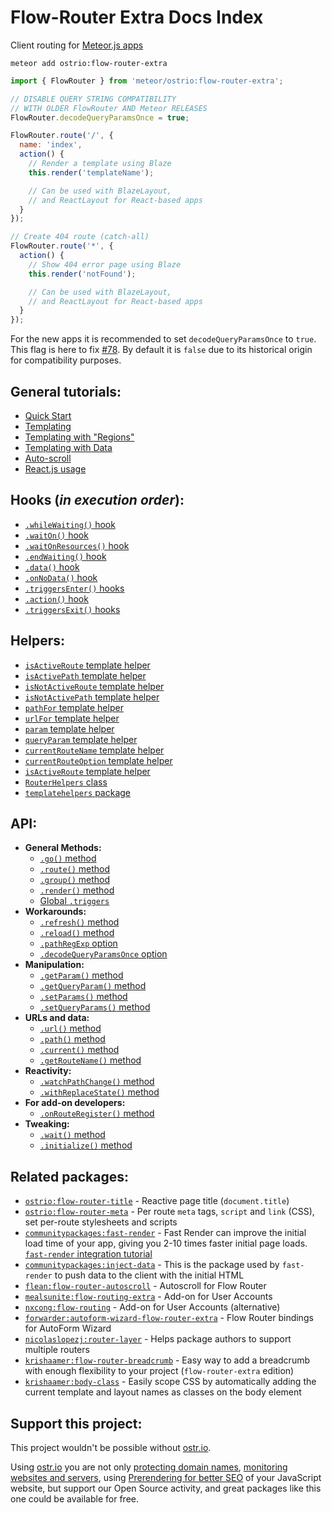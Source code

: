 # Flow-Router Extra Docs Index

Client routing for [Meteor.js apps](https://docs.meteor.com/?utm_source=dr.dimitru&utm_medium=online&utm_campaign=Q2-2022-Ambassadors)

```shell
meteor add ostrio:flow-router-extra
```

```js
import { FlowRouter } from 'meteor/ostrio:flow-router-extra';

// DISABLE QUERY STRING COMPATIBILITY
// WITH OLDER FlowRouter AND Meteor RELEASES
FlowRouter.decodeQueryParamsOnce = true;

FlowRouter.route('/', {
  name: 'index',
  action() {
    // Render a template using Blaze
    this.render('templateName');

    // Can be used with BlazeLayout,
    // and ReactLayout for React-based apps
  }
});

// Create 404 route (catch-all)
FlowRouter.route('*', {
  action() {
    // Show 404 error page using Blaze
    this.render('notFound');

    // Can be used with BlazeLayout,
    // and ReactLayout for React-based apps
  }
});
```

For the new apps it is recommended to set `decodeQueryParamsOnce` to `true`. This flag is here to fix [#78](https://github.com/veliovgroup/flow-router/issues/78). By default it is `false` due to its historical origin for compatibility purposes.

## General tutorials:

- [Quick Start](https://github.com/veliovgroup/flow-router/blob/master/docs/quick-start.md)
- [Templating](https://github.com/veliovgroup/flow-router/blob/master/docs/templating.md)
- [Templating with "Regions"](https://github.com/veliovgroup/flow-router/blob/master/docs/templating-with-regions.md)
- [Templating with Data](https://github.com/veliovgroup/flow-router/blob/master/docs/templating-with-data.md)
- [Auto-scroll](https://github.com/veliovgroup/flow-router/blob/master/docs/auto-scroll.md)
- [React.js usage](https://github.com/veliovgroup/flow-router/blob/master/docs/react.md)

## Hooks (*in execution order*):

- [`.whileWaiting()` hook](https://github.com/veliovgroup/flow-router/blob/master/docs/hooks/whileWaiting.md)
- [`.waitOn()` hook](https://github.com/veliovgroup/flow-router/blob/master/docs/hooks/waitOn.md)
- [`.waitOnResources()` hook](https://github.com/veliovgroup/flow-router/blob/master/docs/hooks/waitOnResources.md)
- [`.endWaiting()` hook](https://github.com/veliovgroup/flow-router/blob/master/docs/hooks/endWaiting.md)
- [`.data()` hook](https://github.com/veliovgroup/flow-router/blob/master/docs/hooks/data.md)
- [`.onNoData()` hook](https://github.com/veliovgroup/flow-router/blob/master/docs/hooks/onNoData.md)
- [`.triggersEnter()` hooks](https://github.com/veliovgroup/flow-router/blob/master/docs/hooks/triggersEnter.md)
- [`.action()` hook](https://github.com/veliovgroup/flow-router/blob/master/docs/hooks/action.md)
- [`.triggersExit()` hooks](https://github.com/veliovgroup/flow-router/blob/master/docs/hooks/triggersExit.md)

## Helpers:

- [`isActiveRoute` template helper](https://github.com/veliovgroup/flow-router/blob/master/docs/helpers/isActiveRoute.md)
- [`isActivePath` template helper](https://github.com/veliovgroup/flow-router/blob/master/docs/helpers/isActivePath.md)
- [`isNotActiveRoute` template helper](https://github.com/veliovgroup/flow-router/blob/master/docs/helpers/isNotActiveRoute.md)
- [`isNotActivePath` template helper](https://github.com/veliovgroup/flow-router/blob/master/docs/helpers/isNotActivePath.md)
- [`pathFor` template helper](https://github.com/veliovgroup/flow-router/blob/master/docs/helpers/pathFor.md)
- [`urlFor` template helper](https://github.com/veliovgroup/flow-router/blob/master/docs/helpers/urlFor.md)
- [`param` template helper](https://github.com/veliovgroup/flow-router/blob/master/docs/helpers/param.md)
- [`queryParam` template helper](https://github.com/veliovgroup/flow-router/blob/master/docs/helpers/queryParam.md)
- [`currentRouteName` template helper](https://github.com/veliovgroup/flow-router/blob/master/docs/helpers/currentRouteName.md)
- [`currentRouteOption` template helper](https://github.com/veliovgroup/flow-router/blob/master/docs/helpers/currentRouteOption.md)
- [`isActiveRoute` template helper](https://github.com/veliovgroup/flow-router/blob/master/docs/helpers/isActiveRoute.md)
- [`RouterHelpers` class](https://github.com/veliovgroup/flow-router/blob/master/docs/helpers/RouterHelpers.md)
- [`templatehelpers` package](https://github.com/veliovgroup/Meteor-Template-helpers)

## API:

- __General Methods:__
  - [`.go()` method](https://github.com/veliovgroup/flow-router/blob/master/docs/api/go.md)
  - [`.route()` method](https://github.com/veliovgroup/flow-router/blob/master/docs/api/route.md)
  - [`.group()` method](https://github.com/veliovgroup/flow-router/blob/master/docs/api/group.md)
  - [`.render()` method](https://github.com/veliovgroup/flow-router/blob/master/docs/api/render.md)
  - [Global `.triggers`](https://github.com/veliovgroup/flow-router/blob/master/docs/api/triggers.md)
- __Workarounds:__
  - [`.refresh()` method](https://github.com/veliovgroup/flow-router/blob/master/docs/api/refresh.md)
  - [`.reload()` method](https://github.com/veliovgroup/flow-router/blob/master/docs/api/reload.md)
  - [`.pathRegExp` option](https://github.com/veliovgroup/flow-router/blob/master/docs/api/pathRegExp.md)
  - [`.decodeQueryParamsOnce` option](https://github.com/veliovgroup/flow-router/blob/master/docs/api/decodeQueryParamsOnce.md)
- __Manipulation:__
  - [`.getParam()` method](https://github.com/veliovgroup/flow-router/blob/master/docs/api/getParam.md)
  - [`.getQueryParam()` method](https://github.com/veliovgroup/flow-router/blob/master/docs/api/getQueryParam.md)
  - [`.setParams()` method](https://github.com/veliovgroup/flow-router/blob/master/docs/api/setParams.md)
  - [`.setQueryParams()` method](https://github.com/veliovgroup/flow-router/blob/master/docs/api/setQueryParams.md)
- __URLs and data:__
  - [`.url()` method](https://github.com/veliovgroup/flow-router/blob/master/docs/api/url.md)
  - [`.path()` method](https://github.com/veliovgroup/flow-router/blob/master/docs/api/path.md)
  - [`.current()` method](https://github.com/veliovgroup/flow-router/blob/master/docs/api/current.md)
  - [`.getRouteName()` method](https://github.com/veliovgroup/flow-router/blob/master/docs/api/getRouteName.md)
- __Reactivity:__
  - [`.watchPathChange()` method](https://github.com/veliovgroup/flow-router/blob/master/docs/api/watchPathChange.md)
  - [`.withReplaceState()` method](https://github.com/veliovgroup/flow-router/blob/master/docs/api/withReplaceState.md)
- __For add-on developers:__
  - [`.onRouteRegister()` method](https://github.com/veliovgroup/flow-router/blob/master/docs/api/onRouteRegister.md)
- __Tweaking:__
  - [`.wait()` method](https://github.com/veliovgroup/flow-router/blob/master/docs/api/wait.md)
  - [`.initialize()` method](https://github.com/veliovgroup/flow-router/blob/master/docs/api/initialize.md)

## Related packages:

- [`ostrio:flow-router-title`](https://github.com/veliovgroup/Meteor-flow-router-title) - Reactive page title (`document.title`)
- [`ostrio:flow-router-meta`](https://github.com/veliovgroup/Meteor-flow-router-meta) - Per route `meta` tags, `script` and `link` (CSS), set per-route stylesheets and scripts
- [`communitypackages:fast-render`](https://github.com/Meteor-Community-Packages/meteor-fast-render) - Fast Render can improve the initial load time of your app, giving you 2-10 times faster initial page loads. [`fast-render` integration tutorial](https://github.com/veliovgroup/flow-router/blob/master/docs/fast-render-integration.md)
- [`communitypackages:inject-data`](https://github.com/Meteor-Community-Packages/meteor-inject-data) - This is the package used by `fast-render` to push data to the client with the initial HTML
- [`flean:flow-router-autoscroll`](https://github.com/flean/flow-router-autoscroll) - Autoscroll for Flow Router
- [`mealsunite:flow-routing-extra`](https://github.com/MealsUnite/flow-routing) - Add-on for User Accounts
- [`nxcong:flow-routing`](https://github.com/cafe4it/flow-routing) - Add-on for User Accounts (alternative)
- [`forwarder:autoform-wizard-flow-router-extra`](https://atmospherejs.com/forwarder/autoform-wizard-flow-router-extra) - Flow Router bindings for AutoForm Wizard
- [`nicolaslopezj:router-layer`](https://github.com/nicolaslopezj/meteor-router-layer) - Helps package authors to support multiple routers
- [`krishaamer:flow-router-breadcrumb`](https://github.com/krishaamer/flow-router-breadcrumb) - Easy way to add a breadcrumb with enough flexibility to your project (`flow-router-extra` edition)
- [`krishaamer:body-class`](https://github.com/krishaamer/body-class) - Easily scope CSS by automatically adding the current template and layout names as classes on the body element

## Support this project:

This project wouldn't be possible without [ostr.io](https://ostr.io).

Using [ostr.io](https://ostr.io) you are not only [protecting domain names](https://ostr.io/info/domain-names-protection), [monitoring websites and servers](https://ostr.io/info/monitoring), using [Prerendering for better SEO](https://ostr.io/info/prerendering) of your JavaScript website, but support our Open Source activity, and great packages like this one could be available for free.
